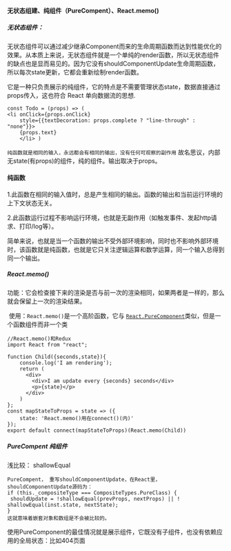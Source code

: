 #### 无状态组建、纯组件（PureCompent）、React.memo()

##### 无状态组件：

​	无状态组件可以通过减少继承Component而来的生命周期函数而达到性能优化的效果。从本质上来说，无状态组件就是一个单纯的render函数，所以无状态组件的缺点也是显而易见的。因为它没有shouldComponentUpdate生命周期函数，所以每次state更新，它都会重新绘制render函数。

它是一种只负责展示的纯组件，它的特点是不需要管理状态state，数据直接通过props传入，这也符合 React 单向数据流的思想.

```
const Todo = (props) => (
<li onClick={props.onClick} 
    style={{textDecoration: props.complete ? "line-through" : "none"}}> 
    {props.text}
    </li> )

```

`纯函数就是相同的输入，永远都会有相同的输出，没有任何可观察的副作用`
故名思议，内部无state(有props)的组件，纯的组件。输出取决于props。

#### 纯函数

​	1.此函数在相同的输入值时，总是产生相同的输出。函数的输出和当前运行环境的上下文状态无关。

​	2.此函数运行过程不影响运行环境，也就是无副作用（如触发事件、发起http请求、打印/log等）。

简单来说，也就是当一个函数的输出不受外部环境影响，同时也不影响外部环境时，该函数就是纯函数，也就是它只关注逻辑运算和数学运算，同一个输入总得到同一个输出。

##### React.memo()

​	功能：它会检查接下来的渲染是否与前一次的渲染相同，如果两者是一样的，那么就会保留上一次的渲染结果。

​	使用：`React.memo()`是一个高阶函数，它与 [`React.PureComponent`](https://reactjs.org/docs/react-api.html#reactpurecomponent)类似，但是一个函数组件而非一个类

```
//React.memo()和Redux
import React from "react";

function Child({seconds,state}){
    console.log('I am rendering');
    return (
      <div>
        <div>I am update every {seconds} seconds</div>
        <p>{state}</p>
      </div>
    )
};
const mapStateToProps = state => ({
    state: 'React.memo()用在connect()(内)'
});
export default connect(mapStateToProps)(React.memo(Child))

```



##### PureCompent 纯组件

浅比较：   shallowEqual

```
PureCompent， 重写shouldComponentUpdate，在React里，shouldComponentUpdate源码为：
if (this._compositeType === CompositeTypes.PureClass) {
 shouldUpdate = !shallowEqual(prevProps, nextProps) || ! shallowEqual(inst.state, nextState);
}
这就意味着嵌套对象和数组是不会被比较的。

```

使用PureComponent的最佳情况就是展示组件，它既没有子组件，也没有依赖应用的全局状态：比如404页面